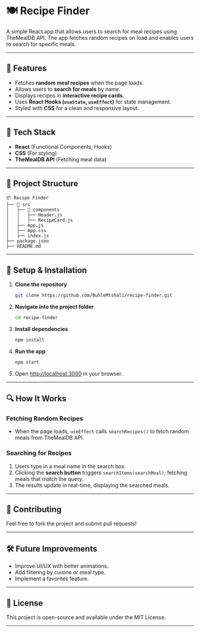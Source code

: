 # 🍽️ Recipe Finder

A simple React app that allows users to search for meal recipes using TheMealDB API. The app fetches random recipes on load and enables users to search for specific meals.

---

## 📌 Features
- Fetches **random meal recipes** when the page loads.
- Allows users to **search for meals** by name.
- Displays recipes in **interactive recipe cards**.
- Uses **React Hooks (`useState`, `useEffect`)** for state management.
- Styled with **CSS** for a clean and responsive layout.

---

## 🚀 Tech Stack
- **React** (Functional Components, Hooks)
- **CSS** (For styling)
- **TheMealDB API** (Fetching meal data)

---

## 📂 Project Structure
```
📦 Recipe Finder
├── 📁 src
│   ├── 📁 components
│   │   ├── Header.js
│   │   ├── RecipeCard.js
│   ├── App.js
│   ├── App.css
│   ├── index.js
├── package.json
├── README.md
```

---

## 🔧 Setup & Installation
1. **Clone the repository**
   ```bash
   git clone https://github.com/BuhleMtshali/recipe-finder.git
   ```
2. **Navigate into the project folder**
   ```bash
   cd recipe-finder
   ```
3. **Install dependencies**
   ```bash
   npm install
   ```
4. **Run the app**
   ```bash
   npm start
   ```
5. Open [http://localhost:3000](http://localhost:3000) in your browser.

---

## 🔍 How It Works
### Fetching Random Recipes
- When the page loads, `useEffect` calls `searchRecipes()` to fetch random meals from TheMealDB API.

### Searching for Recipes
1. Users type in a meal name in the search box.
2. Clicking the **search button** triggers `searchItems(searchMeal)`, fetching meals that match the query.
3. The results update in real-time, displaying the searched meals.

---

## 🤝 Contributing
Feel free to fork the project and submit pull requests!

---

## 🛠️ Future Improvements
- Improve UI/UX with better animations.
- Add filtering by cuisine or meal type.
- Implement a favorites feature.

---

## 📜 License
This project is open-source and available under the MIT License.

---

